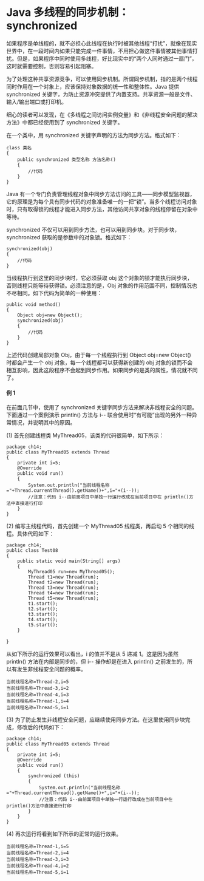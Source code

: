 # Java 多线程的同步机制：synchronized

如果程序是单线程的，就不必担心此线程在执行时被其他线程“打扰”，就像在现实世界中，在一段时间内如果只能完成一件事情，不用担心做这件事情被其他事情打扰。但是，如果程序中同时使用多线程，好比现实中的“两个人同时通过一扇门”，这时就需要控制，否则容易引起阻塞。

为了处理这种共享资源竞争，可以使用同步机制。所谓同步机制，指的是两个线程同时作用在一个对象上，应该保持对象数据的统一性和整体性。Java 提供 synchronized 关键字，为防止资源冲突提供了内置支持。共享资源一般是文件、输入/输出端口或打印机。

细心的读者可以发现，在《多线程之间访问实例变量》和《非线程安全问题的解决方法》中都已经使用到了 synchronized 关键字。

在一个类中，用 synchronized 关键字声明的方法为同步方法。格式如下：

```
class 类名
{
    public synchronized 类型名称 方法名称()
    {
        //代码
    }
}
```

Java 有一个专门负责管理线程对象中同步方法访问的工具——同步模型监视器，它的原理是为每个具有同步代码的对象准备唯一的一把“锁”。当多个线程访问对象时，只有取得锁的线程才能进入同步方法，其他访问共享对象的线程停留在对象中等待。

synchronized 不仅可以用到同步方法，也可以用到同步块。对于同步块，synchronized 获取的是参数中的对象锁。格式如下：

```
synchronized(obj)
{
    //代码
}
```

当线程执行到这里的同步块时，它必须获取 obj 这个对象的锁才能执行同步块，否则线程只能等待获得锁。必须注意的是，Obj 对象的作用范围不同，控制情况也不尽相同。如下代码为简单的一种使用：

```
public void method()
{
    Object obj=new Object();
    synchronized(obj)
    {
        //代码
    }
}
```

上述代码创建局部对象 Obj，由于每一个线程执行到 Object obj=new Object() 时都会产生一个 obj 对象，每一个线程都可以获得新创建的 obj 对象的锁而不会相互影响，因此这段程序不会起到同步作用。如果同步的是类的属性，情况就不同了。

#### 例 1

在前面几节中，使用了 synchronized 关键字同步方法来解决非线程安全的问题。下面通过一个案例演示 println() 方法与 i-- 联合使用时“有可能”出现的另外一种异常情况，并说明其中的原因。

(1) 首先创建线程类 MyThread05，该类的代码很简单，如下所示：

```
package ch14;
public class MyThread05 extends Thread
{
    private int i=5;
    @Override
    public void run()
    {
        System.out.println("当前线程名称="+Thread.currentThread().getName()+",i="+(i--));
        //注意：代码 i--由前面项目中单独一行运行改成在当前项目中在 println()方法中直接进行打印
    }
}
```

(2) 编写主线程代码，首先创建一个 MyThread05 线程类，再启动 5 个相同的线程。具体代码如下：

```
package ch14;
public class Test08
{
    public static void main(String[] args)
    {
        MyThread05 run=new MyThread05(); 
        Thread t1=new Thread(run); 
        Thread t2=new Thread(run); 
        Thread t3=new Thread(run); 
        Thread t4=new Thread(run); 
        Thread t5=new Thread(run); 
        t1.start(); 
        t2.start(); 
        t3.start(); 
        t4.start(); 
        t5.start();
    }
```

}

从如下所示的运行效果可以看出，i 的值并不是从 5 递减 1。这是因为虽然 println() 方法在内部是同步的，但 i-- 操作却是在进入 println() 之前发生的，所以有发生非线程安全问题的概率。

```
当前线程名称=Thread-2,i=5
当前线程名称=Thread-3,i=2
当前线程名称=Thread-4,i=3
当前线程名称=Thread-1,i=4
当前线程名称=Thread-5,i=1
```

(3) 为了防止发生非线程安全问题，应继续使用同步方法。在这里使用同步块完成，修改后的代码如下：

```
package ch14;
public class MyThread05 extends Thread
{
    private int i=5;
    @Override
    public void run()
    {
        synchronized (this)
        {
            System.out.println("当前线程名称="+Thread.currentThread().getName()+",i="+(i--));
            //注意：代码 i--由前面项目中单独一行运行改成在当前项目中在 println()方法中直接进行打印
        }
    }
}
```

(4) 再次运行将看到如下所示的正常的运行效果。

```
当前线程名称=Thread-1,i=5
当前线程名称=Thread-2,i=4
当前线程名称=Thread-3,i=3
当前线程名称=Thread-4,i=2
当前线程名称=Thread-5,i=1
```